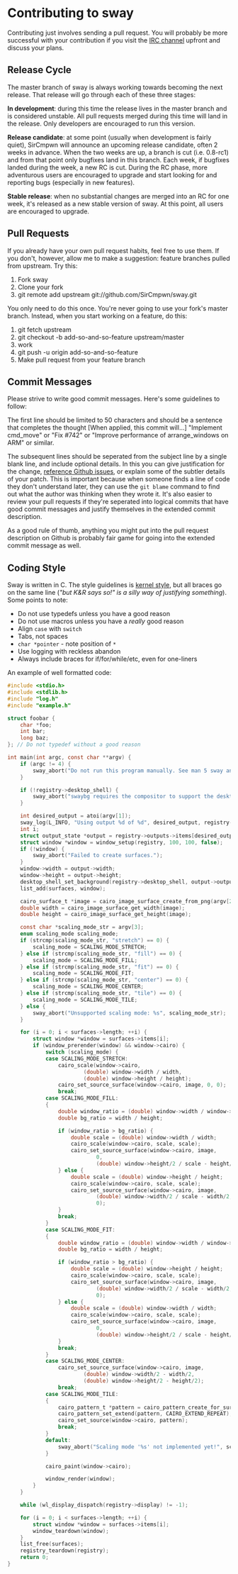 # Contributing to sway

Contributing just involves sending a pull request. You will probably be more
successful with your contribution if you visit the [IRC
channel](http://webchat.freenode.net/?channels=sway-devel&uio=d4) upfront and discuss
your plans.

## Release Cycle

The master branch of sway is always working towards becoming the next release.
That release will go through each of these three stages:

**In development**: during this time the release lives in the master branch and
is considered unstable. All pull requests merged during this time will land in
the release. Only developers are encouraged to run this version.

**Release candidate**: at some point (usually when development is fairly quiet),
SirCmpwn will announce an upcoming release candidate, often 2 weeks in
advance. When the two weeks are up, a branch is cut (i.e. 0.8-rc1) and from
that point only bugfixes land in this branch. Each week, if bugfixes landed
during the week, a new RC is cut. During the RC phase, more adventurous users
are encouraged to upgrade and start looking for and reporting bugs (especially
in new features).

**Stable release**: when no substantial changes are merged into an RC for one
week, it's released as a new stable version of sway. At this point, all users
are encouraged to upgrade.

## Pull Requests

If you already have your own pull request habits, feel free to use them. If you
don't, however, allow me to make a suggestion: feature branches pulled from
upstream. Try this:

1. Fork sway
2. Clone your fork
3. git remote add upstream git://github.com/SirCmpwn/sway.git

You only need to do this once. You're never going to use your fork's master
branch. Instead, when you start working on a feature, do this:

1. git fetch upstream
2. git checkout -b add-so-and-so-feature upstream/master
3. work
4. git push -u origin add-so-and-so-feature
5. Make pull request from your feature branch

## Commit Messages

Please strive to write good commit messages. Here's some guidelines to follow:

The first line should be limited to 50 characters and should be a sentence that
completes the thought [When applied, this commit will...] "Implement cmd_move"
or "Fix #742" or "Improve performance of arrange_windows on ARM" or similar.

The subsequent lines should be seperated from the subject line by a single
blank line, and include optional details. In this you can give justification
for the change, [reference Github
issues](https://help.github.com/articles/closing-issues-via-commit-messages/),
or explain some of the subtler details of your patch. This is important because
when someone finds a line of code they don't understand later, they can use the
`git blame` command to find out what the author was thinking when they wrote
it. It's also easier to review your pull requests if they're seperated into
logical commits that have good commit messages and justify themselves in the
extended commit description.

As a good rule of thumb, anything you might put into the pull request
description on Github is probably fair game for going into the extended commit
message as well.

## Coding Style

Sway is written in C. The style guidelines is [kernel
style](https://www.kernel.org/doc/Documentation/process/coding-style.rst), but all braces go
on the same line (*"but K&R says so!" is a silly way of justifying something*).
Some points to note:

* Do not use typedefs unless you have a good reason
* Do not use macros unless you have a *really* good reason
* Align `case` with `switch`
* Tabs, not spaces
* `char *pointer` - note position of `*`
* Use logging with reckless abandon
* Always include braces for if/for/while/etc, even for one-liners

An example of well formatted code:

```C
#include <stdio.h>
#include <stdlib.h>
#include "log.h"
#include "example.h"

struct foobar {
	char *foo;
	int bar;
	long baz;
}; // Do not typedef without a good reason

int main(int argc, const char **argv) {
	if (argc != 4) {
		sway_abort("Do not run this program manually. See man 5 sway and look for output options.");
	}

	if (!registry->desktop_shell) {
		sway_abort("swaybg requires the compositor to support the desktop-shell extension.");
	}

	int desired_output = atoi(argv[1]);
	sway_log(L_INFO, "Using output %d of %d", desired_output, registry->outputs->length);
	int i;
	struct output_state *output = registry->outputs->items[desired_output];
	struct window *window = window_setup(registry, 100, 100, false);
	if (!window) {
		sway_abort("Failed to create surfaces.");
	}
	window->width = output->width;
	window->height = output->height;
	desktop_shell_set_background(registry->desktop_shell, output->output, window->surface);
	list_add(surfaces, window);

	cairo_surface_t *image = cairo_image_surface_create_from_png(argv[2]);
	double width = cairo_image_surface_get_width(image);
	double height = cairo_image_surface_get_height(image);

	const char *scaling_mode_str = argv[3];
	enum scaling_mode scaling_mode;
	if (strcmp(scaling_mode_str, "stretch") == 0) {
		scaling_mode = SCALING_MODE_STRETCH;
	} else if (strcmp(scaling_mode_str, "fill") == 0) {
		scaling_mode = SCALING_MODE_FILL;
	} else if (strcmp(scaling_mode_str, "fit") == 0) {
		scaling_mode = SCALING_MODE_FIT;
	} else if (strcmp(scaling_mode_str, "center") == 0) {
		scaling_mode = SCALING_MODE_CENTER;
	} else if (strcmp(scaling_mode_str, "tile") == 0) {
		scaling_mode = SCALING_MODE_TILE;
	} else {
		sway_abort("Unsupported scaling mode: %s", scaling_mode_str);
	}

	for (i = 0; i < surfaces->length; ++i) {
		struct window *window = surfaces->items[i];
		if (window_prerender(window) && window->cairo) {
			switch (scaling_mode) {
			case SCALING_MODE_STRETCH:
				cairo_scale(window->cairo,
						(double) window->width / width,
						(double) window->height / height);
				cairo_set_source_surface(window->cairo, image, 0, 0);
				break;
			case SCALING_MODE_FILL:
			{
				double window_ratio = (double) window->width / window->height;
				double bg_ratio = width / height;

				if (window_ratio > bg_ratio) {
					double scale = (double) window->width / width;
					cairo_scale(window->cairo, scale, scale);
					cairo_set_source_surface(window->cairo, image,
							0,
							(double) window->height/2 / scale - height/2);
				} else {
					double scale = (double) window->height / height;
					cairo_scale(window->cairo, scale, scale);
					cairo_set_source_surface(window->cairo, image,
							(double) window->width/2 / scale - width/2,
							0);
				}
				break;
			}
			case SCALING_MODE_FIT:
			{
				double window_ratio = (double) window->width / window->height;
				double bg_ratio = width / height;

				if (window_ratio > bg_ratio) {
					double scale = (double) window->height / height;
					cairo_scale(window->cairo, scale, scale);
					cairo_set_source_surface(window->cairo, image,
							(double) window->width/2 / scale - width/2,
							0);
				} else {
					double scale = (double) window->width / width;
					cairo_scale(window->cairo, scale, scale);
					cairo_set_source_surface(window->cairo, image,
							0,
							(double) window->height/2 / scale - height/2);
				}
				break;
			}
			case SCALING_MODE_CENTER:
				cairo_set_source_surface(window->cairo, image,
						(double) window->width/2 - width/2,
						(double) window->height/2 - height/2);
				break;
			case SCALING_MODE_TILE:
			{
				cairo_pattern_t *pattern = cairo_pattern_create_for_surface(image);
				cairo_pattern_set_extend(pattern, CAIRO_EXTEND_REPEAT);
				cairo_set_source(window->cairo, pattern);
				break;
			}
			default:
				sway_abort("Scaling mode '%s' not implemented yet!", scaling_mode_str);
			}

			cairo_paint(window->cairo);

			window_render(window);
		}
	}

	while (wl_display_dispatch(registry->display) != -1);

	for (i = 0; i < surfaces->length; ++i) {
		struct window *window = surfaces->items[i];
		window_teardown(window);
	}
	list_free(surfaces);
	registry_teardown(registry);
	return 0;
}
```
